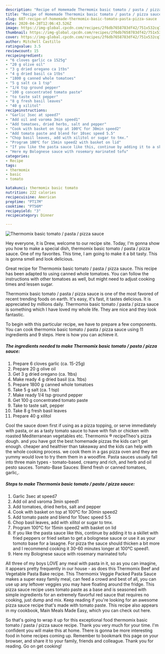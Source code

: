```yaml
---
description: "Recipe of Homemade Thermomix basic tomato / pasta / pizza sauce"
title: "Recipe of Homemade Thermomix basic tomato / pasta / pizza sauce"
slug: 607-recipe-of-homemade-thermomix-basic-tomato-pasta-pizza-sauce
date: 2020-04-28T12:06:43.526Z
image: https://img-global.cpcdn.com/recipes/2f6db7658783df42/751x532cq70/thermomix-basic-tomato-pasta-pizza-sauce-recipe-main-photo.jpg
thumbnail: https://img-global.cpcdn.com/recipes/2f6db7658783df42/751x532cq70/thermomix-basic-tomato-pasta-pizza-sauce-recipe-main-photo.jpg
cover: https://img-global.cpcdn.com/recipes/2f6db7658783df42/751x532cq70/thermomix-basic-tomato-pasta-pizza-sauce-recipe-main-photo.jpg
author: Mitchell Castillo
ratingvalue: 3.5
reviewcount: 15
recipeingredient:
- "6 cloves garlic ca 1525g"
- "20 g olive oil"
- "3 g dried oregano ca 1tbs"
- "4 g dried basil ca 1tbs"
- "1800 g canned whole tomatoes"
- "5 g salt ca 1 tsp"
- "1/4 tsp ground pepper"
- "100 g concentrated tomato paste"
- "to taste salt pepper"
- "8 g fresh basil leaves"
- "40 g xilitol"
recipeinstructions:
- "Garlic 3sec at speed7"
- "Add oil and varoma 3min speed1"
- "Add tomatoes, dried herbs, salt and pepper"
- "Cook with basket on top at 100℃ for 30min speed2"
- "Add tomato paste and blend for 10sec speed 5.5"
- "Chop basil leaves, add with xilitol or sugar to tmx."
- "Program 100℃ for 15min speed2 with basket on lid"
- "If you like the pasta sauce like this, continue by adding it to a skillet with fried peppers or fried seitan to get a bolognese sauce or use it as your tomoto base for a lasagne. For pizza the sauce should thicken a bit more and I recommend cooking it 30-60 minutes longer at 100℃ speed1."
- "Here my Bolognese sauce with rosemary marinated tofu"
categories:
- Recipe
tags:
- thermomix
- basic
- tomato

katakunci: thermomix basic tomato 
nutrition: 222 calories
recipecuisine: American
preptime: "PT17M"
cooktime: "PT56M"
recipeyield: "3"
recipecategory: Dinner

---
```



![Thermomix basic tomato / pasta / pizza sauce](https://img-global.cpcdn.com/recipes/2f6db7658783df42/751x532cq70/thermomix-basic-tomato-pasta-pizza-sauce-recipe-main-photo.jpg)

Hey everyone, it is Drew, welcome to our recipe site. Today, I'm gonna show you how to make a special dish, thermomix basic tomato / pasta / pizza sauce. One of my favorites. This time, I am going to make it a bit tasty. This is gonna smell and look delicious.

Great recipe for Thermomix basic tomato / pasta / pizza sauce. This recipe has been adapted to using canned whole tomatoes. You can follow the instructions with other tomatoes as well, but might need to adjust cooking times and lessen sugar.

Thermomix basic tomato / pasta / pizza sauce is one of the most favored of recent trending foods on earth. It's easy, it's fast, it tastes delicious. It is appreciated by millions daily. Thermomix basic tomato / pasta / pizza sauce is something which I have loved my whole life. They are nice and they look fantastic.


To begin with this particular recipe, we have to prepare a few components. You can cook thermomix basic tomato / pasta / pizza sauce using 11 ingredients and 9 steps. Here is how you can achieve it.

<!--inarticleads1-->

##### The ingredients needed to make Thermomix basic tomato / pasta / pizza sauce:

1. Prepare 6 cloves garlic (ca. 15-25g)
1. Prepare 20 g olive oil
1. Get 3 g dried oregano (ca. 1tbs)
1. Make ready 4 g dried basil (ca. 1tbs)
1. Prepare 1800 g canned whole tomatoes
1. Take 5 g salt (ca. 1 tsp)
1. Make ready 1/4 tsp ground pepper
1. Get 100 g concentrated tomato paste
1. Take to taste salt, pepper
1. Take 8 g fresh basil leaves
1. Prepare 40 g xilitol


Cool the sauce down first if using as a pizza topping, or serve immediately with pasta, or as a tasty tomato sauce to have with fish or chicken with roasted Mediterranean vegetables etc. Thermomix ® recipeTheo&#39;s pizza dough. and you have got the best homemade pizzas the kids can&#39;t get enough. cheaper and healthier than takeaway and the kids can help with the whole cooking process. we cook them in a gas pizza oven and they are yummy would love to try them them in a woodfire. Pasta sauces usually fall into three main types - tomato-based, creamy and rich, and herb and oil pesto sauces. Tomato-Base Sauces: Blend fresh or canned tomatoes, garlic,. 

<!--inarticleads2-->

##### Steps to make Thermomix basic tomato / pasta / pizza sauce:

1. Garlic 3sec at speed7
1. Add oil and varoma 3min speed1
1. Add tomatoes, dried herbs, salt and pepper
1. Cook with basket on top at 100℃ for 30min speed2
1. Add tomato paste and blend for 10sec speed 5.5
1. Chop basil leaves, add with xilitol or sugar to tmx.
1. Program 100℃ for 15min speed2 with basket on lid
1. If you like the pasta sauce like this, continue by adding it to a skillet with fried peppers or fried seitan to get a bolognese sauce or use it as your tomoto base for a lasagne. For pizza the sauce should thicken a bit more and I recommend cooking it 30-60 minutes longer at 100℃ speed1.
1. Here my Bolognese sauce with rosemary marinated tofu


All three of my boys LOVE any meal with pasta in it, so as you can imagine, it appears pretty frequently in our house - as does this Thermomix Beef and Vegetable Pasta Bake recipe. This Thermomix Veggie Packed Pasta Sauce makes a super easy family meal, can feed a crowd and best of all, you can use up any leftover veggies you may have floating around the fridge. This pizza sauce recipe uses tomato paste as a base and is seasoned with simple ingredients for an extremely flavorful red sauce that requires no cooking, just dump and mix. Keep reading if you&#39;re looking for an awesome pizza sauce recipe that&#39;s made with tomato paste. This recipe also appears in my cookbook, Main Meals Made Easy, which you can check out here. 

So that's going to wrap it up for this exceptional food thermomix basic tomato / pasta / pizza sauce recipe. Thank you very much for your time. I'm confident you will make this at home. There is gonna be more interesting food in home recipes coming up. Remember to bookmark this page on your browser, and share it to your family, friends and colleague. Thank you for reading. Go on get cooking!
